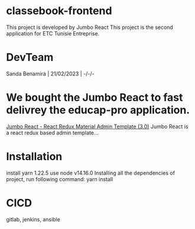# classebook-frontend

This project is developed by Jumbo React
This project is the second application for ETC Tunisie Entreprise.

# DevTeam


Sanda Benamira | 21/02/2023  | -/-/-


# We bought the Jumbo React to fast delivrey the educap-pro application.

[Jumbo React - React Redux Material Admin Template (3.0)](https://themeforest.net/item/react-material-bootstrap-4-admin-template/20978545 "Jumbo React")
Jumbo React is a react redux based admin template...

# Installation

install yarn 1.22.5
use node v14.16.0
Installing all the dependencies of project, run following command:
yarn install

# CICD
gitlab, jenkins, ansible

